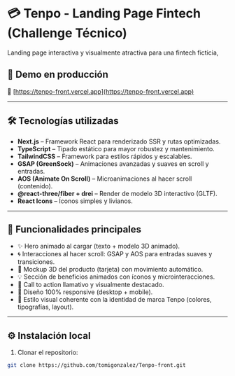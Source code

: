 # 💳 Tenpo - Landing Page Fintech (Challenge Técnico)

Landing page interactiva y visualmente atractiva para una fintech ficticia,

## 🚀 Demo en producción

🔗 [https://tenpo-front.vercel.app](https://tenpo-front.vercel.app)

---

## 🛠️ Tecnologías utilizadas

- **Next.js** – Framework React para renderizado SSR y rutas optimizadas.
- **TypeScript** – Tipado estático para mayor robustez y mantenimiento.
- **TailwindCSS** – Framework para estilos rápidos y escalables.
- **GSAP (GreenSock)** – Animaciones avanzadas y suaves en scroll y entradas.
- **AOS (Animate On Scroll)** – Microanimaciones al hacer scroll (contenido).
- **@react-three/fiber + drei** – Render de modelo 3D interactivo (GLTF).
- **React Icons** – Íconos simples y livianos.


---

## 🧩 Funcionalidades principales

- ✨ Hero animado al cargar (texto + modelo 3D animado).
- 🌀 Interacciones al hacer scroll: GSAP y AOS para entradas suaves y transiciones.
- 📱 Mockup 3D del producto (tarjeta) con movimiento automático.
- 💡 Sección de beneficios animados con íconos y microinteracciones.
- 📣 Call to action llamativo y visualmente destacado.
- 📱 Diseño 100% responsive (desktop + mobile).
- 🎨 Estilo visual coherente con la identidad de marca Tenpo (colores, tipografías, layout).

---

## ⚙️ Instalación local

1. Clonar el repositorio:

```bash
git clone https://github.com/tomigonzalez/Tenpo-front.git
